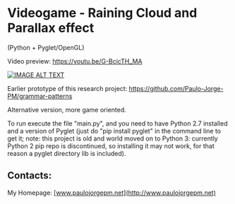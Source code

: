 # Videogame - Raining Cloud and Parallax effect #
(Python + Pyglet/OpenGL)

Video preview: https://youtu.be/G-BcicTH_MA

[![IMAGE ALT TEXT](http://img.youtube.com/vi/G-BcicTH_MA/0.jpg)](http://www.youtube.com/watch?v=G-BcicTH_MA "Raining Cloud")

Earlier prototype of this research project: https://github.com/Paulo-Jorge-PM/grammar-patterns

Alternative version, more game oriented.

To run execute the file "main.py", and you need to have Python 2.7 installed and a version of Pyglet (just do "pip install pyglet" in the command line to get it; note: this project is old and world moved on to Python 3: currently Python 2 pip repo is discontinued, so installing it may not work, for that reason a pyglet directory lib is included). 

## Contacts:
My Homepage: [www.paulojorgepm.net](http://www.paulojorgepm.net)
